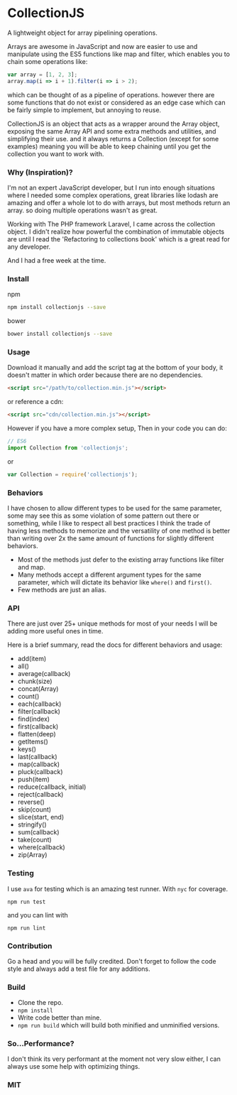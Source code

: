 # CollectionJS

A lightweight object for array pipelining operations.

Arrays are awesome in JavaScript and now are easier to use and manipulate using the ES5 functions like map and filter, which enables you to chain some operations like:

```JavaScript
var array = [1, 2, 3];
array.map(i => i + 1).filter(i => i > 2);
```
which can be thought of as a pipeline of operations. however there are some functions that do not exist or considered as an edge case which can be fairly simple to implement, but annoying to reuse.

CollectionJS is an object that acts as a wrapper around the Array object, exposing the same Array API and some extra methods and utilities, and simplifying their use. and it always returns a Collection (except for some examples) meaning you will be able to keep chaining until you get the collection you want to work with.

### Why (Inspiration)?
I'm not an expert JavaScript developer, but I run into enough situations where I needed some complex operations, great libraries like lodash are amazing and offer a whole lot to do with arrays, but most methods return an array. so doing multiple operations wasn't as great.

Working with The PHP framework Laravel, I came across the collection object. I didn't realize how powerful the combination of immutable objects are until I read the 'Refactoring to collections book' which is a great read for any developer.

And I had a free week at the time.

### Install

npm

```bash
npm install collectionjs --save
```

bower

```bash
bower install collectionjs --save
```

### Usage

Download it manually and add the script tag at the bottom of your body, it doesn't matter in which order because there are no dependencies.
```html
<script src="/path/to/collection.min.js"></script>
```
or reference a cdn:
```html
<script src="cdn/collection.min.js"></script>
```

However if you have a more complex setup, Then in your code you can do:

```JavaScript
// ES6
import Collection from 'collectionjs';
```

or

```JavaScript
var Collection = require('collectionjs');
```

### Behaviors
I have chosen to allow different types to be used for the same parameter, some may see this as some violation of some pattern out there or something, while I like to respect all best practices I think the trade of having less methods to memorize and the versatility of one method is better than writing over 2x the same amount of functions for slightly different behaviors.

* Most of the methods just defer to the existing array functions like filter and map.
* Many methods accept a different argument types for the same parameter, which will dictate its behavior like `where()` and `first()`.
* Few methods are just an alias.


### API
There are just over 25+ unique methods for most of your needs I will be adding more useful ones in time.

Here is a brief summary, read the docs for different behaviors and usage:

* add(item)
* all()
* average(callback)
* chunk(size)
* concat(Array)
* count()
* each(callback)
* filter(callback)
* find(index)
* first(callback)
* flatten(deep)
* getItems()
* keys()
* last(callback)
* map(callback)
* pluck(callback)
* push(item)
* reduce(callback, initial)
* reject(callback)
* reverse()
* skip(count)
* slice(start, end)
* stringify()
* sum(callback)
* take(count)
* where(callback)
* zip(Array)


### Testing

I use `ava` for testing which is an amazing test runner. With `nyc` for coverage.

`npm run test`

and you can lint with

`npm run lint`

### Contribution

Go a head and you will be fully credited.
Don't forget to follow the code style and always add a test file for any additions.

### Build

* Clone the repo.
* `npm install`
* Write code better than mine.
* `npm run build` which will build both minified and unminified versions.


### So...Performance?

I don't think its very performant at the moment not very slow either, I can always use some help with optimizing things.


### MIT
